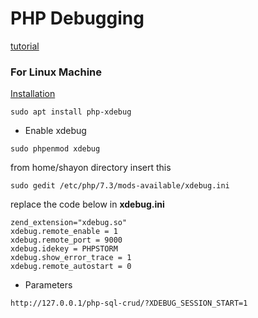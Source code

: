 # PHP Debugging

[tutorial](https://www.youtube.com/watch?v=JZdMXUIMdQw&t=3273s)

### For Linux Machine

[Installation](https://xdebug.org/docs/install)

`sudo apt install php-xdebug`

 - Enable xdebug

`sudo phpenmod xdebug`

from home/shayon directory insert this

`sudo gedit /etc/php/7.3/mods-available/xdebug.ini`

replace the code below in **xdebug.ini**

```
zend_extension="xdebug.so"
xdebug.remote_enable = 1
xdebug.remote_port = 9000
xdebug.idekey = PHPSTORM
xdebug.show_error_trace = 1
xdebug.remote_autostart = 0
```

 - Parameters

`http://127.0.0.1/php-sql-crud/?XDEBUG_SESSION_START=1`


